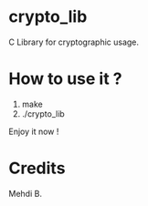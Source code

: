 # crypto_lib
C Library for cryptographic usage.

# How to use it ?
1) make
2) ./crypto_lib

Enjoy it now !

# Credits
Mehdi B.
